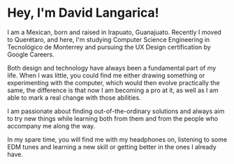# Hey, I'm David Langarica!

I am a Mexican, born and raised in Irapuato, Guanajuato. Recently I moved to Querétaro, and here, I'm studying Computer Science Engineering in Tecnológico de Monterrey
and pursuing the UX Design certification by Google Careers.

Both design and technology have always been a fundamental part of my life. When I was little, you could find me either drawing something or experimenting with the
computer, which would then evolve practically the same, the difference is that now I am becoming a pro at it, as well as I am able to mark a real change with those
abilities.

I am passionate about finding out-of-the-ordinary solutions and always aim to try new things while learning both from them and from the people who accompany me along
the way.

In my spare time, you will find me with my headphones on, listening to some EDM tunes and learning a new skill or getting better in the ones I already have.
